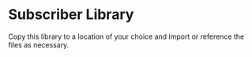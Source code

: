 # Subscriber Library

Copy this library to a location of your choice and import or reference the files as necessary.
